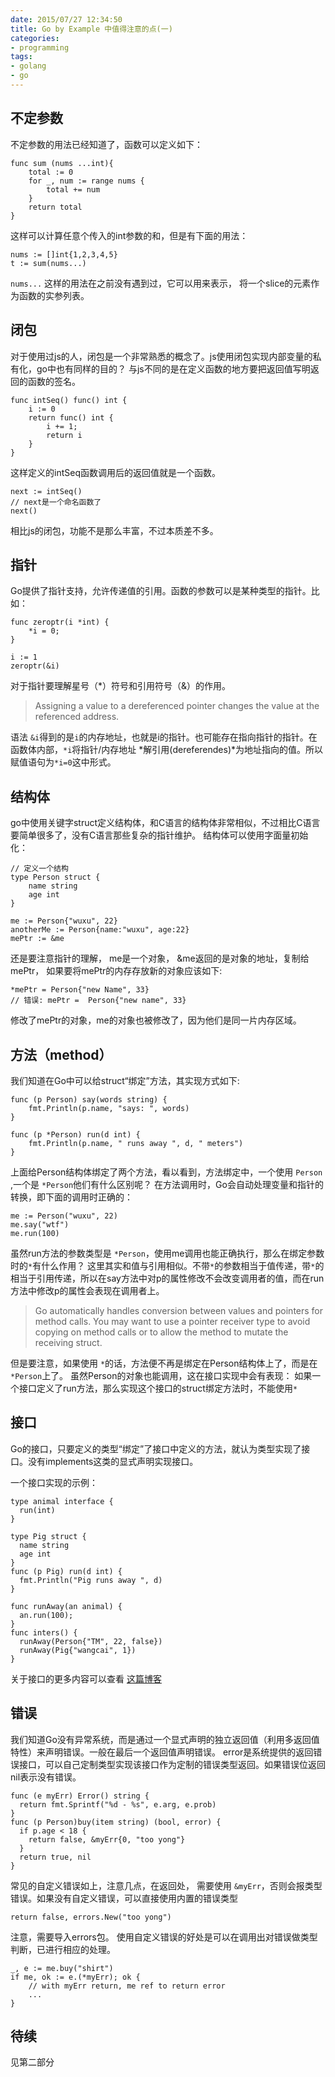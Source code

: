 ```yaml
---
date: 2015/07/27 12:34:50
title: Go by Example 中值得注意的点(一)
categories:
- programming
tags:
- golang
- go
---
```


## 不定参数 ##
不定参数的用法已经知道了，函数可以定义如下：

```golang
func sum (nums ...int){
	total := 0
	for _, num := range nums {
		total += num
	}
	return total
}
```

这样可以计算任意个传入的int参数的和，但是有下面的用法：

```
nums := []int{1,2,3,4,5}
t := sum(nums...)
```
`nums...` 这样的用法在之前没有遇到过，它可以用来表示， 将一个slice的元素作为函数的实参列表。

## 闭包 ##
对于使用过js的人，闭包是一个非常熟悉的概念了。js使用闭包实现内部变量的私有化，go中也有同样的目的？
与js不同的是在定义函数的地方要把返回值写明返回的函数的签名。

```golang
func intSeq() func() int {
	i := 0
	return func() int {
		i += 1;
		return i
	}
}
```
这样定义的intSeq函数调用后的返回值就是一个函数。

```golang
next := intSeq()
// next是一个命名函数了
next()
```
相比js的闭包，功能不是那么丰富，不过本质差不多。

## 指针 ##
Go提供了指针支持，允许传递值的引用。函数的参数可以是某种类型的指针。比如：

```golang
func zeroptr(i *int) {
	*i = 0;
}

i := 1
zeroptr(&i)
```
对于指针要理解星号（*）符号和引用符号（&）的作用。

> Assigning a value to a dereferenced pointer changes the value at the referenced address.

语法 `&i`得到的是`i`的内存地址，也就是i的指针。也可能存在指向指针的指针。在函数体内部，`*i`将指针/内存地址 *解引用(dereferendes)*为地址指向的值。所以赋值语句为`*i=0`这中形式。

## 结构体 ##
go中使用关键字struct定义结构体，和C语言的结构体非常相似，不过相比C语言要简单很多了，没有C语言那些复杂的指针维护。
结构体可以使用字面量初始化：

```golang
// 定义一个结构
type Person struct {
	name string
	age int
}

me := Person{"wuxu", 22}
anotherMe := Person{name:"wuxu", age:22}
mePtr := &me
```
还是要注意指针的理解， me是一个对象， &me返回的是对象的地址，复制给 mePtr， 如果要将mePtr的内存存放新的对象应该如下:

```golang
*mePtr = Person{"new Name", 33}
// 错误: mePtr =  Person{"new name", 33}
```
修改了mePtr的对象，me的对象也被修改了，因为他们是同一片内存区域。

## 方法（method） ##
我们知道在Go中可以给struct“绑定”方法，其实现方式如下:

```golang
func (p Person) say(words string) {
	fmt.Println(p.name, "says: ", words)
}

func (p *Person) run(d int) {
	fmt.Println(p.name, " runs away ", d, " meters")
}
```
上面给Person结构体绑定了两个方法，看以看到，方法绑定中，一个使用 `Person` ,一个是 `*Person`他们有什么区别呢？
在方法调用时，Go会自动处理变量和指针的转换，即下面的调用时正确的：

```
me := Person("wuxu", 22)
me.say("wtf")
me.run(100)
```
虽然run方法的参数类型是 `*Person`，使用me调用也能正确执行，那么在绑定参数时的`*`有什么作用？ 这里其实和值与引用相似。不带`*`的参数相当于值传递，带`*`的相当于引用传递，所以在say方法中对p的属性修改不会改变调用者的值，而在run方法中修改p的属性会表现在调用者上。

> Go automatically handles conversion between values and pointers for method calls. You may want to use a pointer receiver type to avoid copying on method calls or to allow the method to mutate the receiving struct.

但是要注意，如果使用 `*`的话，方法便不再是绑定在Person结构体上了，而是在`*Person`上了。
虽然Person的对象也能调用，这在接口实现中会有表现： 如果一个接口定义了run方法，那么实现这个接口的struct绑定方法时，不能使用`*`
## 接口 ##
Go的接口，只要定义的类型“绑定”了接口中定义的方法，就认为类型实现了接口。没有implements这类的显式声明实现接口。

一个接口实现的示例：

```golang
type animal interface {
  run(int)
}

type Pig struct {
  name string
  age int                                    
}
func (p Pig) run(d int) {
  fmt.Println("Pig runs away ", d)
}

func runAway(an animal) {
  an.run(100);
}                                  
func inters() {
  runAway(Person{"TM", 22, false})
  runAway(Pig{"wangcai", 1})
}
```
关于接口的更多内容可以查看 [这篇博客](http://jordanorelli.com/post/32665860244/how-to-use-interfaces-in-go "http://jordanorelli.com/post/32665860244/how-to-use-interfaces-in-go")


## 错误 ##
我们知道Go没有异常系统，而是通过一个显式声明的独立返回值（利用多返回值特性）来声明错误。一般在最后一个返回值声明错误。
error是系统提供的返回错误接口，可以自己定制类型实现该接口作为定制的错误类型返回。如果错误位返回nil表示没有错误。

```golang
func (e myErr) Error() string {
  return fmt.Sprintf("%d - %s", e.arg, e.prob)
}
func (p Person)buy(item string) (bool, error) {
  if p.age < 18 {
    return false, &myErr{0, "too yong"}
  }
  return true, nil
}
```
常见的自定义错误如上，注意几点，在返回处， 需要使用 `&myErr`，否则会报类型错误。如果没有自定义错误，可以直接使用内置的错误类型

```
return false, errors.New("too yong")
```
注意，需要导入errors包。
使用自定义错误的好处是可以在调用出对错误做类型判断，已进行相应的处理。


```
_, e := me.buy("shirt")
if me, ok := e.(*myErr); ok {
	// with myErr return, me ref to return error
	...
}
```

## 待续 ##

见第二部分


